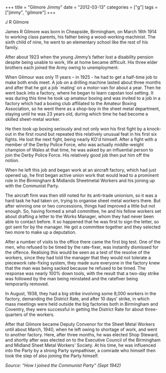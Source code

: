 +++
title = "Gilmore Jimmy"
date = "2012-03-13"
categories = ["g"]
tags = ["jimmy", "gilmore"]
+++

J R Gilmore

James R Gilmore was born in Cheapside, Birmingham, on March 16th 1914 to working class parents, his father being a wood-working machinist. The sixth child of nine, he went to an elementary school like the rest of his family.

After about 1923 when the young Jimmy’s father lost a disability pension despite being unable to work, life at home became difficult. His three elder brothers each joined the Army owing to unemployment. 

When Gilmour was only 11 years – in 1925 - he had to get a half-time job to make both ends meet. A job on a drilling machine lasted about three months and after that he got a job \`mating’ on a motor-van for about a year. Then he went back into a factory, where he began to learn capstan tool setting. It was during this time he took up amateur boxing and was invited to a job in a factory which had a boxing club affiliated to the Amateur Boxing Association, so he went there as a shop-boy in the sheet metal department, staying until he was 23 years old, during which time he had become a skilled sheet-metal worker.

He then took up boxing seriously and not only won his first fight by a knock-out in the first round but repeated this relatively unusual feat in his first six fights. He lost the next fight, being nearly KO'd himself. After a fight with a member of the Derby Police Force, who was actually middle-weight champion of Wales at that time, he was asked by an influential person to join the Derby Police Force. His relatively good job then put him off the notion.

When he left this job and began work at an aircraft factory, which had just opened up, he first began active union work that would lead to a prominent role in the Birmingham & Midlands Sheetmetal Workers and his joining up with the Communist Party.

The aircraft firm was then still noted for its anti-trade unionism, so it was a hard task he had taken on, trying to organise sheet metal workers there. But after winning one or two concessions, things had improved a little but not enough. So, having formed a small committee, he and his fellow workers set about drafting a letter to the Works Manager, whom they had never been able to contact before. It so happened that he was first to sign the letter, so got sent for by the manager. He got a committee together and they selected two more to make up a deputation.

After a number of visits to the office there came the first big test. One of the men, who refused to be timed by the rate-fixer, was instantly dismissed for the offence. Realising this would be seen as a test of the resolve of the workers, since they had told the manager that they would not tolerate a piecework rate-fixing system, they made sure everyone in the factory knew that the man was being sacked because he refused to be timed. The response was nearly 100% down tools, with the result that a two-day strike was followed by the man being reinstated and the ratefixer being temporarily removed.

In August, 1938, they had a big strike involving some 8,000 workers in the factory, demanding the District Rate, and after 10 days' strike, in which mass meetings were held outside the big factories both in Birmingham and Coventry, they were successful in getting the District Rate for about three-quarters of the workers.

After that Gilmore became Deputy Convenor for the Sheet Metal Workers until about March, 1940, when he left owing to shortage of work, and went to another factory. Here, after three months, he was elected Shop Steward, and shortly after was elected on to the Executive Council of the Birmingham and Midland Sheet Metal Workers' Society. At his time, he was influenced into the Party by a strong Party sympathiser, a comrade who himself then took the step of also joining the Party himself.

_Source: “How I joined the Communist Party” (Sept 1942)_
